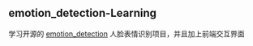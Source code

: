 ## emotion_detection-Learning
学习开源的 [emotion_detection](https://github.com/juan-csv/emotion_detection) 人脸表情识别项目，并且加上前端交互界面

